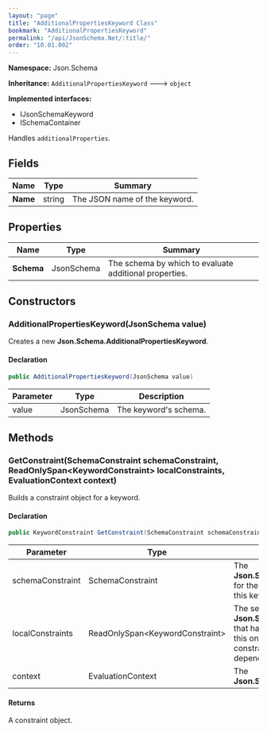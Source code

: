 ```yaml
---
layout: "page"
title: "AdditionalPropertiesKeyword Class"
bookmark: "AdditionalPropertiesKeyword"
permalink: "/api/JsonSchema.Net/:title/"
order: "10.01.002"
---
```

**Namespace:** Json.Schema

**Inheritance:**
`AdditionalPropertiesKeyword`
 🡒 
`object`

**Implemented interfaces:**

- IJsonSchemaKeyword
- ISchemaContainer

Handles `additionalProperties`.

## Fields

| Name | Type | Summary |
|---|---|---|
| **Name** | string | The JSON name of the keyword. |

## Properties

| Name | Type | Summary |
|---|---|---|
| **Schema** | JsonSchema | The schema by which to evaluate additional properties. |

## Constructors

### AdditionalPropertiesKeyword(JsonSchema value)

Creates a new **Json.Schema.AdditionalPropertiesKeyword**.

#### Declaration

```c#
public AdditionalPropertiesKeyword(JsonSchema value)
```

| Parameter | Type | Description |
|---|---|---|
| value | JsonSchema | The keyword's schema. |


## Methods

### GetConstraint(SchemaConstraint schemaConstraint, ReadOnlySpan\<KeywordConstraint\> localConstraints, EvaluationContext context)

Builds a constraint object for a keyword.

#### Declaration

```c#
public KeywordConstraint GetConstraint(SchemaConstraint schemaConstraint, ReadOnlySpan<KeywordConstraint> localConstraints, EvaluationContext context)
```

| Parameter | Type | Description |
|---|---|---|
| schemaConstraint | SchemaConstraint | The **Json.Schema.SchemaConstraint** for the schema object that houses this keyword. |
| localConstraints | ReadOnlySpan\<KeywordConstraint\> | The set of other **Json.Schema.KeywordConstraint**s that have been processed prior to this one.     Will contain the constraints for keyword dependencies. |
| context | EvaluationContext | The **Json.Schema.EvaluationContext**. |


#### Returns

A constraint object.

